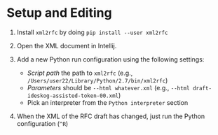 # Setup and Editing 

1. Install `xml2rfc` by doing `pip install --user xml2rfc`
2. Open the XML document in Intellij.
3. Add a new Python run configuration using the following settings:
    
    * *Script path* the path to `xml2rfc` (e.g., `/Users/user22/Library/Python/2.7/bin/xml2rfc`)
    * *Parameters* should be `--html whatever.xml` (e.g., `--html draft-ideskog-assisted-token-00.xml`)
    * Pick an interpreter from the `Python interpreter` section
    
4. When the XML of the RFC draft has changed, just run the Python configuration (`^R`)      